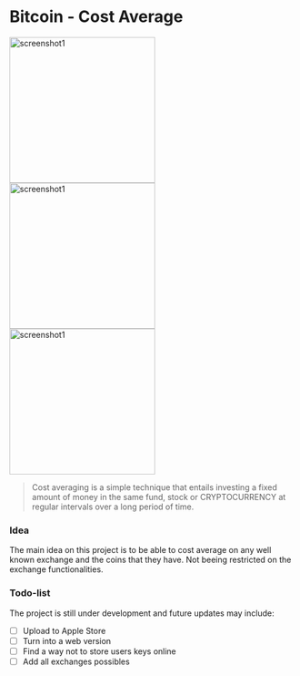 # Bitcoin - Cost Average

<div>
<img src="https://play-lh.googleusercontent.com/I_Bc-6nCQugnAc8cKp4bchY3qFTyrQtFDS5bCyhMMZl9Y8bz210S_YULVNwKM8JL83g=w3360-h1940" width="256px" alt="screenshot1">
<img src="https://play-lh.googleusercontent.com/QCkbySR1Bfq42JwTl-U9_zPmaXPY34IxIt1kyj8eLqIl-IkqqwTDW7X1WuV-0Km6FG-C=w3360-h1940" width="256px" alt="screenshot1">
<img src="https://play-lh.googleusercontent.com/X4fePjB7hKerzqZBWuRCczuzmU8cc2bXcgsCLP_40QRqSkgEWYv1pkED7F3__IyE5x0=w3360-h1940" width="256px" alt="screenshot1">
  </div>

> Cost averaging is a simple technique that entails investing a fixed amount of money in the same fund, stock or CRYPTOCURRENCY at regular intervals over a long period of time.

### Idea

The main idea on this project is to be able to cost average on any well known exchange and the coins that they have. Not beeing restricted on the exchange functionalities.

### Todo-list

The project is still under development and future updates may include:

- [ ] Upload to Apple Store
- [ ] Turn into a web version
- [ ] Find a way not to store users keys online
- [ ] Add all exchanges possibles

